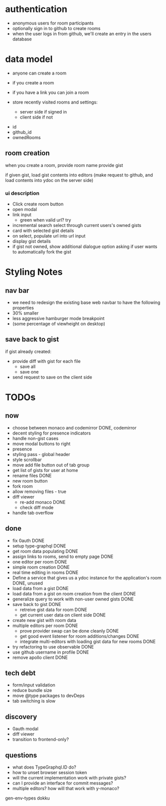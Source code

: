 # authentication

- anonymous users for room participants
- optionally sign in to github to create rooms
- when the user logs in from github, we'll create an entry in the users database

# data model

<!--  -->

- anyone can create a room
- if you create a room

- if you have a link you can join a room

- store recently visited rooms and settings:

  - server side if signed in
  - client side if not

* id
* github_id
* ownedRooms

## room creation

when you create a room,
provide room name
provide gist

if given gist, load gist contents into editors
(make request to github, and load contents into ydoc on the server side)

### ui description

- Click create room button
- open modal
- link input
  - green when valid url? try
- incremental search select through current users's owned gists
- card with selected gist details
- on select, populate url into url input
- display gist details
- if gist not owned, show additional dialogue option asking if user wants to automatically fork the gist

# Styling Notes

## nav bar

- we need to redesign the existing base web navbar to have the following properties
- 30% smaller
- less aggressive hamburger mode breakpoint
- (some percentage of viewheight on desktop)

## save back to gist

if gist already created:

- provide diff with gist for each file
  - save all
  - save one
- send request to save on the client side

# TODOs

## now

- choose between monaco and codemirror DONE, codemirror
- decent styling for presence indicators
- handle non-gist cases
- move modal buttons to right
- presence
- styling pass - global header
- style scrollbar
- move add file button out of tab group
- get list of gists for user at home
- rename files DONE
- new room button
- fork room
- allow removing files - true
- diff viewer
  - re-add monaco DONE
  - check diff mode
- handle tab overflow

## done

- fix 0auth DONE
- setup type-graphql DONE
- get room data populating DONE
- assign links to rooms, send to empty page DONE
- one editor per room DONE
- simple room creation DONE
- real time editing in rooms DONE
- Define a service that gives us a ydoc instance for the application's room DONE, unused
- load data from a gist DONE
- load data from a gist on room creation from the client DONE
- generalize query to work with non-user owned gists DONE
- save back to gist DONE
  - retreive gist data for room DONE
  - get current user data on client side DONE
- create new gist with room data
- multiple editors per room DONE
  - prove provider swap can be done cleanly DONE
  - get good event listener for room additions/changes DONE
  - integrate multi-editors with loading gist data for new rooms DONE
- try refactoring to use observable DONE
- use github username in profile DONE
- remove apollo client DONE

## tech debt

- form/input validation
- reduce bundle size
- move @type packages to devDeps
- tab switching is slow

## discovery

- 0auth modal
- diff viewer
- transition to frontend-only?

## questions

- what does TypeGraphql.ID do?
- how to unset browser session token
- will the current implementation work with private gists?
- can I provide an interface for commit messages?
- multiple editors? how will that work with y-monaco?

gen-env-types
dokku
